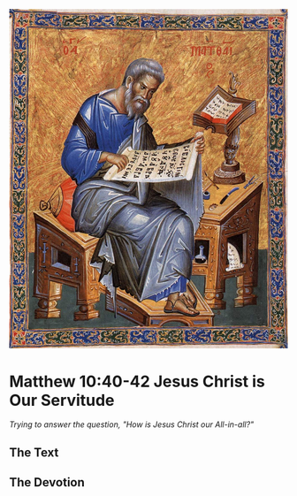 <img class="intro-right" src="art-matthew.jpg">

# Matthew 10:40-42 Jesus Christ is Our Servitude

*Trying to answer the question, "How is Jesus Christ our All-in-all?"*

## The Text

## The Devotion
